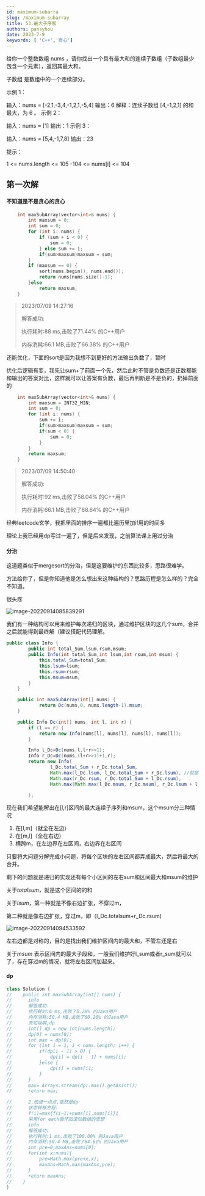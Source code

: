 ```yaml
---
id: maximum-subarra
slug: /maximum-subarray
title: 53.最大子序和
authors: pansyhou
date: 2023-7-9
keywords: [ 'C++','贪心']
---
```


给你一个整数数组 nums ，请你找出一个具有最大和的连续子数组（子数组最少包含一个元素），返回其最大和。

子数组 是数组中的一个连续部分。

示例 1：

输入：nums = [-2,1,-3,4,-1,2,1,-5,4]
输出：6
解释：连续子数组 [4,-1,2,1] 的和最大，为 6 。
示例 2：

输入：nums = [1]
输出：1
示例 3：

输入：nums = [5,4,-1,7,8]
输出：23


提示：

1 <= nums.length <= 105
-104 <= nums[i] <= 104

## 第一次解

#### 不知道是不是贪心的贪心

```c++
    int maxSubArray(vector<int>& nums) {
        int maxsum = 0;
        int sum = 0;
        for (int i: nums) {
            if (sum + i < 0) {
                sum = 0;
            } else sum += i;
            if(sum>maxsum)maxsum = sum;
        }
        if (maxsum == 0) {
            sort(nums.begin(), nums.end());
            return nums[nums.size()-1];
        }else
            return maxsum;
    }
```

> 2023/07/09 14:27:16
>
>
> 解答成功:
>
> 执行耗时:88 ms,击败了71.44% 的C++用户
>
> 内存消耗:66.1 MB,击败了66.38% 的C++用户

还能优化，下面的sort是因为我想不到更好的方法输出负数了，暂时

优化后逻辑有变，我先让sum+了前面一个先，然后此时不管是负数还是正数都能和输出的答案对比，这样就可以让答案有负数，最后再判断是不是负的，扔掉前面的

```c++
    int maxSubArray(vector<int>& nums) {
        int maxsum = INT32_MIN;
        int sum = 0;
        for (int i: nums) {
            sum += i;
            if(sum>maxsum)maxsum = sum;
            if(sum < 0) {
                sum = 0;
            }
        }
        return maxsum;
    }
```

> 2023/07/09 14:50:40	
>
> 解答成功:
>
> 执行耗时:92 ms,击败了58.04% 的C++用户
>
> 内存消耗:66.1 MB,击败了88.64% 的C++用户

经典leetcode玄学，我把里面的排序一遍都比遍历里加if用的时间多

理论上我已经用dp写过一遍了，但是后来发现，之前算法课上用过分治

#### 分治

这道题类似于mergesort的分治，但是这要维护的东西比较多，思路很难学。

方法给你了，但是你知道他是怎么想出来这种结构的？思路历程是怎么样的？完全不知道。

很头疼

![image-20220914085839291](https://pic.imgdb.cn/item/6321278616f2c2beb148b5b2.png)

我们有一种结构可以用来维护每次递归的区块，通过维护区块的这几个sum，合并之后就能得到最终解（建议搭配代码理解。

```java
public class Info {
		public int total_Sum,lsum,rsum,msum;
		public Info(int total_Sum,int lsum,int rsum,int msum) {
			this.total_Sum=total_Sum;
			this.lsum=lsum;
			this.rsum=rsum;
			this.msum=msum;
		}
	}

	public int maxSubArray(int[] nums) {
			return Dc(nums,0, nums.length-1).msum;
	}

	public Info Dc(int[] nums, int l, int r) {
		if (l == r) {
			return new Info(nums[l], nums[l], nums[l], nums[l]);
		}

		Info l_Dc=Dc(nums,l,l+r>>1);
		Info r_Dc=Dc(nums,(l+r>>1)+1,r);
		return new Info(
				l_Dc.total_Sum + r_Dc.total_Sum,
				Math.max(l_Dc.lsum, l_Dc.total_Sum + r_Dc.lsum), //就是   5 2  3 4
				Math.max(r_Dc.rsum, r_Dc.total_Sum + l_Dc.rsum),
				Math.max(Math.max(l_Dc.msum, r_Dc.msum), r_Dc.lsum + l_Dc.rsum)

		);
```

现在我们希望能解出在[l,r]区间的最大连续子序列和msum，这个msum分三种情况

1. 在[l,m]（就全在左边）
2. 在[m,l]（全在右边）
3. 横跨m，在左边界在左区间，右边界在右区间

只要将大问题分解完成小问题，将每个区块的左右区间都弄成最大，然后将最大的合并。

剩下的问题就是递归的实现还有每个小区间的左右sum和区间最大和msum的维护

关于*totalsum*，就是这个区间的的和

关于*lsum*，第一种就是不像右边扩张，不穿过m，

第二种就是像右边扩张，穿过m，即（l_Dc.totalsum+r_Dc.rsum)

![image-20220914094533592](https://pic.imgdb.cn/item/6321328416f2c2beb151db7c.png)

左右边都是对称的，目的是找出我们维护区间内的最大和，不管左还是右

关于*msum* 表示区间内的最大子段和，一般我们维护好l_sum或者r_sum就可以了，存在穿过m的情况，就将左右区间加起来。

#### dp

```java
class Solution {
//    public int maxSubArray(int[] nums) {
//		info
//		解答成功:
//		执行耗时:6 ms,击败了5.28% 的Java用户
//		内存消耗:50.4 MB,击败了60.26% 的Java用户
//		真垃圾啊,dp
//		int[] dp = new int[nums.length];
//		dp[0] = nums[0];
//		int max = dp[0];
//		for (int i = 1; i < nums.length; i++) {
//			if(dp[i - 1] > 0) {
//				dp[i] = dp[i - 1] + nums[i];
//			}else {
//				dp[i] = nums[i];
//			}
//		}
//		max= Arrays.stream(dp).max().getAsInt();
//		return max;

//		2.改进一点点,依然是dp
//		状态转移方程:
//		f(i)=max{f(i−1)+nums[i],nums[i]}1
//		采用for each循环加滚动数组的思想
//		info
//		解答成功:
//		执行耗时:1 ms,击败了100.00% 的Java用户
//		内存消耗:50.4 MB,击败了64.61% 的Java用户
//		int pre=0,maxAns=nums[0];
//		for(int x:nums){
//			pre=Math.max(pre+x,x);
//			maxAns=Math.max(maxAns,pre);
//		}
//		return maxAns;
//    }
}

```

